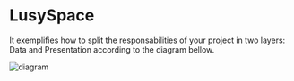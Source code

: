 # LusySpace

It exemplifies how to split the responsabilities of your project in two layers: Data and Presentation according to the diagram bellow.


![diagram](https://user-images.githubusercontent.com/72701893/148661571-2373b801-2c1d-4de8-92f5-a9017a3b4aba.png)
